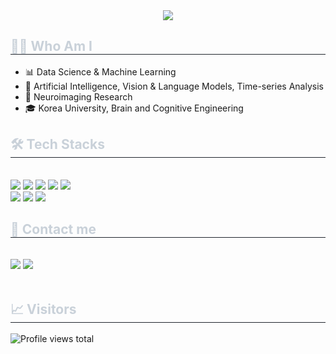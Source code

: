 <div align= "center">
    <img src="https://capsule-render.vercel.app/api?type=waving&color=68b176&height=120&text=YURIM's%20GITHUB&animation=&fontColor=ffffff&fontSize=50" />
    </div>
    <div style="text-align: left;"> 
    <h2 style="border-bottom: 1px solid #21262d; color: #c9d1d9;"> 🧑‍💻 Who Am I </h2>  
    <div style="font-weight: 700; font-size: 15px; text-align: left; color: #c9d1d9;">  </div> 
    <ul>
      <li>📊 Data Science & Machine Learning</li>
      <li>🎯 Artificial Intelligence, Vision & Language Models, Time-series Analysis</li>
      <li>🧠 Neuroimaging Research</li>
      <li>🎓 Korea University, Brain and Cognitive Engineering</li>
    </ul>
  </div> 
</div>
    </div>
    <div style="text-align: left;">
    <h2 style="border-bottom: 1px solid #21262d; color: #c9d1d9;"> 🛠️ Tech Stacks </h2> <br> 
    <div style="margin: ; text-align: left;" "text-align: left;"> <img src="https://img.shields.io/badge/C++-00599C?style=flat-square&logo=C%2B%2B&logoColor=white">
          <img src="https://img.shields.io/badge/Github-181717?style=flat-square&logo=Github&logoColor=white">
          <img src="https://img.shields.io/badge/Matlab-0076a8?style=flat-square&logo=Matlab&logoColor=white">
          <img src="https://img.shields.io/badge/Linux-FCC624?style=flat-square&logo=Linux&logoColor=white">
          <img src="https://img.shields.io/badge/PyTorch-EE4C2C?style=flat-square&logo=PyTorch&logoColor=white">
          <br/><img src="https://img.shields.io/badge/Python-3776AB?style=flat-square&logo=Python&logoColor=white">
          <img src="https://img.shields.io/badge/Tensorflow-FF6F00?style=flat-square&logo=Tensorflow&logoColor=white">
          <img src="https://img.shields.io/badge/Slack-4A154B?style=flat-square&logo=Slack&logoColor=white">
          </div>
    </div>
    <div style="text-align: left;">
    <h2 style="border-bottom: 1px solid #21262d; color: #c9d1d9;"> 📧 Contact me </h2> <br> 
    <div style="text-align: left;"> <a href=mailto:aemijang812@gmail.com> <img src="https://img.shields.io/badge/Gmail-EA4335?style=flat-square&logo=Gmail&logoColor=white&link=mailto:aemijang812@gmail.com"></a>
        <a href="https://www.linkedin.com/in/jangyurim90/">
  <img src="https://img.shields.io/badge/LinkedIn-0A66C2?style=flat-square&logo=LinkedIn&logoColor=white" />
</a>
          </div>  <br> 
    </a>
       </div> 
    </div>
<div style="text-align: left;">
  <h2 style="border-bottom: 1px solid #21262d; color: #c9d1d9;"> 📈 Visitors </h2>
  <p>
    <img
      src="https://komarev.com/ghpvc/?username=JangYurim90&style=flat-square&color=0e75b6"
      alt="Profile views total"
    />
  </p>
</div>





    
    
